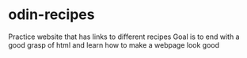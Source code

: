 # odin-recipes

Practice website that has links to different recipes
Goal is to end with a good grasp of html and learn how to
make a webpage look good
